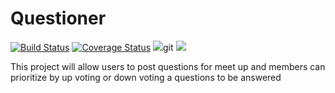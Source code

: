 # Questioner

[![Build Status](https://travis-ci.org/mystere10/Questioner.svg?branch=develop)](https://travis-ci.org/mystere10/Questioner)
[![Coverage Status](https://coveralls.io/repos/github/mystere10/Questioner/badge.svg?branch=develop)](https://coveralls.io/github/mystere10/Questioner?branch=develop)
![](https://img.shields.io/github/license/:user/:repo.svg)git
![](https://img.shields.io/packagist/vpre/symfony/symfony.svg)

This project will allow users to post questions for meet up and members can prioritize by up voting or down voting a questions to be answered 
